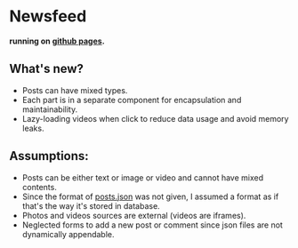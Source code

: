 # Newsfeed

**running on [github pages](https://3omar3allam.github.io/newsfeed).**

## What's new?
* Posts can have mixed types.
* Each part is in a separate component for encapsulation and maintainability.
* Lazy-loading videos when click to reduce data usage and avoid memory leaks.

## Assumptions:
* Posts can be either text or image or video and cannot have mixed contents.
* Since the format of [posts.json](src/assets/posts.json) was not given, I assumed a format as if that's the way it's stored in database.
* Photos and videos sources are external (videos are iframes).
* Neglected forms to add a new post or comment since json files are not dynamically appendable.

